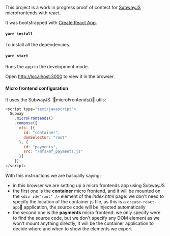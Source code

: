 This project is a work in progress proof of contect for [SubwayJS](https://github.com/subway-js/subway) microfrontends with react.

It was bootstrapped with [Create React App](https://github.com/facebook/create-react-app).

#### `yarn install`

To install all the dependencies.

#### `yarn start`

Runs the app in the development mode.

Open [http://localhost:3000](http://localhost:3000) to view it in the browser.

#### Micro frontend configuration

It uses the SubwayJS `microFrontends() utils:


```js
<script type="text/javascript">
  Subway
    .microFrontends()
    .compose({
      mfs: [{
        id: "container",
        domSelector: "root"
      }, {
        id: "payments",
        src: "/mfs/mf_payments.js"
      }]
    });
</script>
```

With this instructions we are basically saying:
- in this browser we are setting up a micro frontends app using SubwayJS
- the first one is the **container** micro frontend, and it will be mounted on the `<div id="root" />` element of the *index.html* page: we don't need to specify the location of the container js file, as this is a `create-react-app` application, the source code will be injected automatically
- the second one is the **payments** micro frontend:  we only specify were to find the source code, but we don't specify any DOM element as we won't mount anything directly, it will be the container application to decide where and when to show the elements we export
